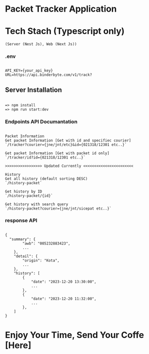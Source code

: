 # Packet Tracker Application 
# Tech Stach (Typescript only) 
`(Server (Nest Js), Web (Next Js))`

### .env
```

API_KEY={your_api_key}
URL=https://api.binderbyte.com/v1/track?

```

## Server Installation
```

=> npm install
=> npm run start:dev

```

### Endpoints API Documantation
``` 

Packet Information
Get packet Information [Get with id and specifiec courier]
`/tracker?courier={jne/jnt/etc}&id={021318/12301 etc..}`

Get packet Information [Get with packet id only]
`/tracker/id?id={021318/12301 etc..}`

>>>>>>>>>>>>>>>>> Updated Currently <<<<<<<<<<<<<<<<<<<<<<<

History
Get all history (default sorting DESC)
`/history-packet`

Get history by ID
`/history-packet/{id}`

Get history with search query
`/history-packet?courier={jne/jnt/sicepat etc..}`
```


### response API
```

{
  "summary": { 
        "awb": "005232883423",
        ...
    },
    "detail": {
        "origin": "Kota",
        ...
    },
    "history": [
        {
            "date": "2023-12-20 13:30:00",
            ...
        },
        {
            "date": "2023-12-20 11:32:00",
            ...
        },
    ]
}

```

# Enjoy Your Time, Send Your Coffe [Here]

